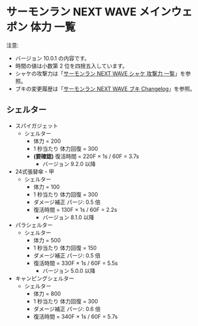 # サーモンラン NEXT WAVE メインウェポン 体力 一覧

注意:

- バージョン 10.0.1 の内容です。
- 時間の値は小数第 2 位を四捨五入しています。
- シャケの攻撃力は「[サーモンラン NEXT WAVE シャケ 攻撃力 一覧](../../salmonids/list.md)」を参照。
- ブキの変更履歴は「[サーモンラン NEXT WAVE ブキ Changelog](../CHANGELOG.md)」を参照。

## シェルター

- スパイガジェット
	- シェルター
		- 体力 = 200
		- 1 秒当たり 体力回復 = 300
		- **(要確認)** 復活時間 = 220F × 1s / 60F = 3.7s
			- バージョン 9.2.0 以降
- 24式張替傘・甲
	- シェルター
		- 体力 = 100
		- 1 秒当たり 体力回復 = 300
		- ダメージ補正 パージ: 0.5 倍
		- 復活時間 = 130F × 1s / 60F = 2.2s
			- バージョン 8.1.0 以降
- パラシェルター
	- シェルター
		- 体力 = 500
		- 1 秒当たり 体力回復 = 150
		- ダメージ補正 パージ: 0.5 倍
		- 復活時間 = 330F × 1s / 60F = 5.5s
			- バージョン 5.0.0 以降
- キャンピングシェルター
	- シェルター
		- 体力 = 800
		- 1 秒当たり 体力回復 = 300
		- ダメージ補正 パージ: 0.6 倍
		- 復活時間 = 340F × 1s / 60F = 5.7s
